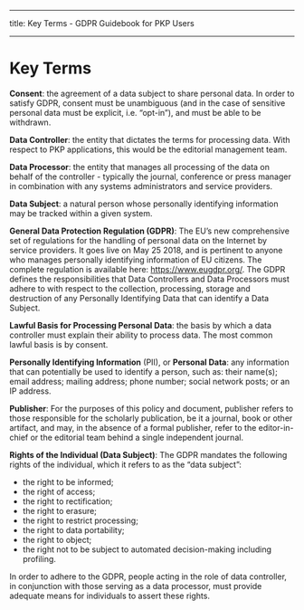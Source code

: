 - - -
title: Key Terms - GDPR Guidebook for PKP Users
- - -

# Key Terms

**Consent**: the agreement of a data subject to share personal data. In order to satisfy GDPR, consent must be unambiguous (and in the case of sensitive personal data must be explicit, i.e. “opt-in”), and must be able to be withdrawn.

**Data Controller**: the entity that dictates the terms for processing data. With respect to PKP applications, this would be the editorial management team.

**Data Processor**: the entity that manages all processing of the data on behalf of the controller - typically the journal, conference or press manager in combination with any systems administrators and service providers.

**Data Subject**: a natural person whose personally identifying information may be tracked within a given system.

**General Data Protection Regulation (GDPR)**: The EU’s new comprehensive set of regulations for the handling of personal data on the Internet by service providers. It goes live on May 25 2018, and is pertinent to anyone who manages personally identifying information of EU citizens. The complete regulation is available here: https://www.eugdpr.org/. The GDPR defines the responsibilities that Data Controllers and Data Processors must adhere to with respect to the collection, processing, storage and destruction of any Personally Identifying Data that can identify a Data Subject.

**Lawful Basis for Processing Personal Data**: the basis by which a data controller must explain their ability to process data. The most common lawful basis is by consent.

**Personally Identifying Information** (PII), or **Personal Data**: any information that can potentially be used to identify a person, such as: their name(s); email address; mailing address; phone number; social network posts; or an IP address.

**Publisher**: For the purposes of this policy and document, publisher refers to those responsible for the scholarly publication, be it a journal, book or other artifact, and may, in the absence of a formal publisher, refer to the editor-in-chief or the editorial team behind a single independent journal.

**Rights of the Individual (Data Subject)**: The GDPR mandates the following rights of the individual, which it refers to as the “data subject”:

* the right to be informed;
* the right of access;
* the right to rectification;
* the right to erasure;
* the right to restrict processing;
* the right to data portability;
* the right to object;
* the right not to be subject to automated decision-making including profiling.

In order to adhere to the GDPR, people acting in the role of data controller, in conjunction with those serving as a data processor, must provide adequate means for individuals to assert these rights.
